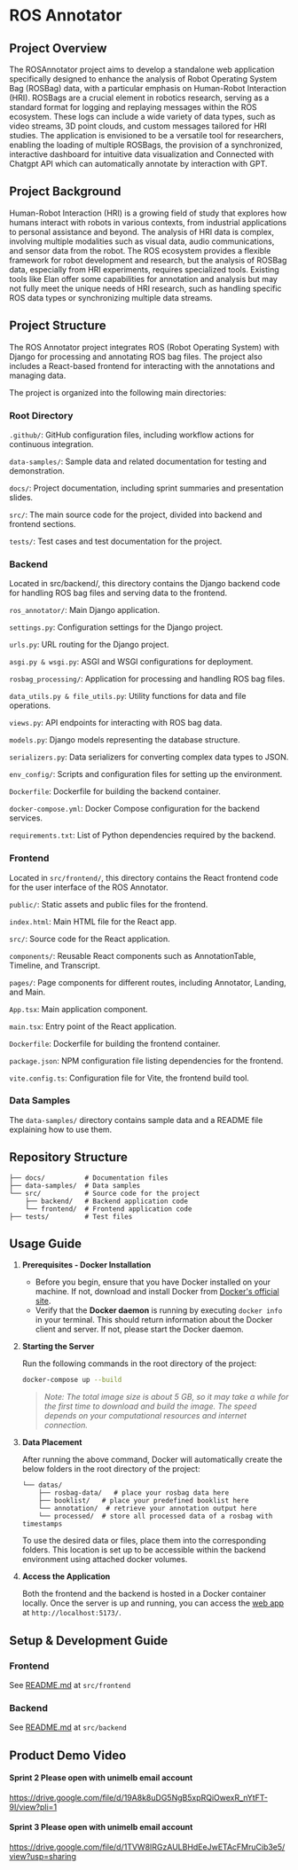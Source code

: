 # ROS Annotator
## Project Overview
The ROSAnnotator project aims to develop a standalone web application specifically designed to enhance the analysis of Robot Operating System Bag (ROSBag) data, with a particular emphasis on Human-Robot Interaction (HRI). ROSBags are a crucial element in robotics research, serving as a standard format for logging and replaying messages within the ROS ecosystem. These logs can include a wide variety of data types, such as video streams, 3D point clouds, and custom messages tailored for HRI studies. The application is envisioned to be a versatile tool for researchers, enabling the loading of multiple ROSBags, the provision of a synchronized, interactive dashboard for intuitive data visualization and Connected with Chatgpt API which can automatically annotate by interaction with GPT.

## Project Background
Human-Robot Interaction (HRI) is a growing field of study that explores how humans interact with robots in various contexts, from industrial applications to personal assistance and beyond. The analysis of HRI data is complex, involving multiple modalities such as visual data, audio communications, and sensor data from the robot. The ROS ecosystem provides a flexible framework for robot development and research, but the analysis of ROSBag data, especially from HRI experiments, requires specialized tools. Existing tools like Elan offer some capabilities for annotation and analysis but may not fully meet the unique needs of HRI research, such as handling specific ROS data types or synchronizing multiple data streams.

## Project Structure

The ROS Annotator project integrates ROS (Robot Operating System) with Django for processing and annotating ROS bag files. The project also includes a React-based frontend for interacting with the annotations and managing data.



The project is organized into the following main directories:

### Root Directory

```.github/```: GitHub configuration files, including workflow actions for continuous integration.

```data-samples/```: Sample data and related documentation for testing and demonstration.

```docs/```: Project documentation, including sprint summaries and presentation slides.

```src/```: The main source code for the project, divided into backend and frontend sections.

```tests/```: Test cases and test documentation for the project.

### Backend

Located in src/backend/, this directory contains the Django backend code for handling ROS bag files and serving data to the frontend.

```ros_annotator/```: Main Django application.

```settings.py```: Configuration settings for the Django project.

```urls.py```: URL routing for the Django project.

```asgi.py & wsgi.py```: ASGI and WSGI configurations for deployment.

```rosbag_processing/```: Application for processing and handling ROS bag files.

```data_utils.py & file_utils.py```: Utility functions for data and file operations.

```views.py```: API endpoints for interacting with ROS bag data.

```models.py```: Django models representing the database structure.

```serializers.py```: Data serializers for converting complex data types to JSON.

```env_config/```: Scripts and configuration files for setting up the environment.

```Dockerfile```: Dockerfile for building the backend container.

```docker-compose.yml```: Docker Compose configuration for the backend services.

```requirements.txt```: List of Python dependencies required by the backend.

### Frontend

Located in ```src/frontend/```, this directory contains the React frontend code for the user interface of the ROS Annotator.

```public/```: Static assets and public files for the frontend.

```index.html```: Main HTML file for the React app.

```src/```: Source code for the React application.

```components/```: Reusable React components such as AnnotationTable, Timeline, and Transcript.

```pages/```: Page components for different routes, including Annotator, Landing, and Main.

```App.tsx```: Main application component.

```main.tsx```: Entry point of the React application.

```Dockerfile```: Dockerfile for building the frontend container.

```package.json```: NPM configuration file listing dependencies for the frontend.

```vite.config.ts```: Configuration file for Vite, the frontend build tool.

### Data Samples

The ```data-samples/``` directory contains sample data and a README file explaining how to use them.


## Repository Structure

```
├── docs/          # Documentation files
├── data-samples/  # Data samples
└── src/           # Source code for the project
    ├── backend/   # Backend application code
    └── frontend/  # Frontend application code
├── tests/         # Test files
```

## Usage Guide

1. **Prerequisites - Docker Installation**

   - Before you begin, ensure that you have Docker installed on your machine. If not, download and install Docker from [Docker's official site](https://www.docker.com/get-started).
   - Verify that the **Docker daemon** is running by executing `docker info` in your terminal. This should return information about the Docker client and server. If not, please start the Docker daemon.

2. **Starting the Server**

   Run the following commands in the root directory of the project:

   ```bash
   docker-compose up --build
   ```

   > _Note: The total image size is about 5 GB, so it may take a while for the first time to download and build the image. The speed depends on your computational resources and internet connection._

3. **Data Placement**

   After running the above command, Docker will automatically create the below folders in the root directory of the project:

   ```
   └── datas/
       ├── rosbag-data/   # place your rosbag data here
       ├── booklist/   # place your predefined booklist here
       └── annotation/  # retrieve your annotation output here
       └── processed/  # store all processed data of a rosbag with timestamps
   ```

   To use the desired data or files, place them into the corresponding folders. This location is set up to be accessible within the backend environment using attached docker volumes.

4. **Access the Application**

   Both the frontend and the backend is hosted in a Docker container locally. Once the server is up and running, you can access the [web app](http://localhost:5173/) at `http://localhost:5173/`.

## Setup & Development Guide

### Frontend

See [README.md](https://github.com/COMP90082-2024-SM1/ros-annotator/tree/main/src/frontend#readme) at <code>src/frontend</code>

### Backend

See [README.md](https://github.com/COMP90082-2024-SM1/ros-annotator/blob/main/src/backend/readme.md) at <code>src/backend</code>

## Product Demo Video

#### Sprint 2 Please open with unimelb email account
https://drive.google.com/file/d/19A8k8uDG5NgB5xpRQiOwexR_nYtFT-9I/view?pli=1


#### Sprint 3 Please open with unimelb email account
https://drive.google.com/file/d/1TVW8IRGzAULBHdEeJwETAcFMruCib3e5/view?usp=sharing 
